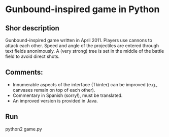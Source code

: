 # Gunbound-inspired game in Python

## Shor description

Gunbound-inspired game written in April 2011. Players use cannons to attack each other. Speed and angle of the projectiles are entered through text fields anonimously. A (very strong) tree is set in the middle of the battle field to avoid direct shots.

## Comments:

- Innumerable aspects of the interface (Tkinter) can be improved (e.g., canvases remain on top of each other).
- Commentary in Spanish (sorry!), must be translated.
- An improved version is provided in Java.

## Run

python2 game.py 
